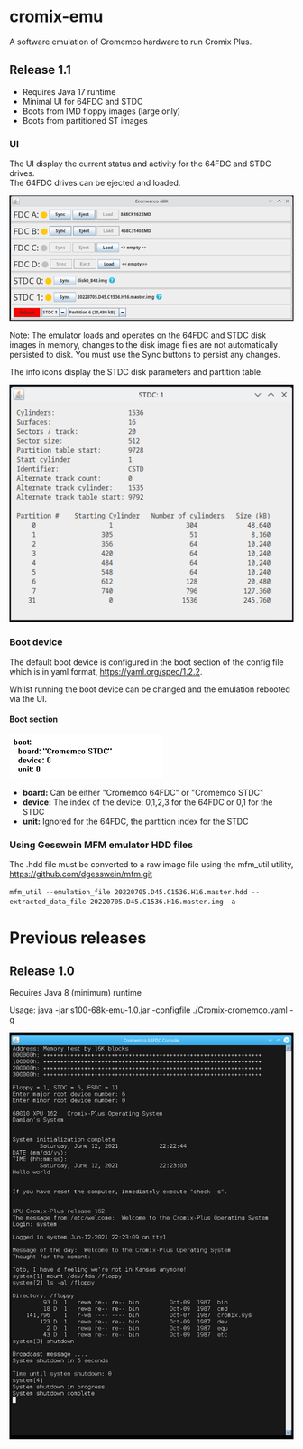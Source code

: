 # cromix-emu

A software emulation of Cromemco hardware to run Cromix Plus.

## Release 1.1
* Requires Java 17 runtime
* Minimal UI for 64FDC and STDC
* Boots from IMD floppy images (large only)
* Boots from partitioned ST images

### UI
The UI display the current status and activity for the 64FDC and STDC drives.  
The 64FDC drives can be ejected and loaded.

![UI Image](emu-ui.png)

Note: The emulator loads and operates on the 64FDC and STDC disk images in memory, changes to the disk image files are not automatically persisted to disk.  You must use the Sync buttons to persist any changes.

The info icons display the STDC disk parameters and partition table.

![UI Image](emu-ui-info.png)

### Boot device

The default boot device is configured in the boot section of the config file which is in yaml format, https://yaml.org/spec/1.2.2.

Whilst running the boot device can be changed and the emulation rebooted via the UI.

#### Boot section
![Boot Image](emu-ui-boot.png)

* **board:** Can be either "Cromemco 64FDC" or "Cromemco STDC"
* **device:** The index of the device: 0,1,2,3 for the 64FDC or 0,1 for the STDC
* **unit:** Ignored for the 64FDC, the partition index for the STDC

### Using Gesswein MFM emulator HDD files
The .hdd file must be converted to a raw image file using the mfm_util utility, https://github.com/dgesswein/mfm.git

`mfm_util --emulation_file 20220705.D45.C1536.H16.master.hdd --extracted_data_file 20220705.D45.C1536.H16.master.img -a`

# Previous releases
## Release 1.0

Requires Java 8 (minimum) runtime

Usage: java -jar s100-68k-emu-1.0.jar -configfile ./Cromix-cromemco.yaml -g

![Boot Image](emu-boot.png)
